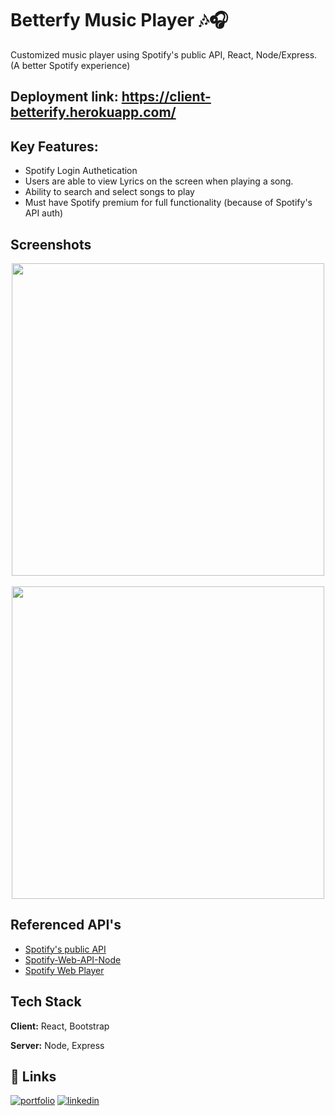 
# Betterfy Music Player 🎶🎧

Customized music player using Spotify's public API, React, Node/Express. (A better Spotify experience)

## Deployment link: https://client-betterify.herokuapp.com/
## Key Features:
* Spotify Login Authetication 
* Users are able to view Lyrics on the screen when playing a song.
* Ability to search and select songs to play
* Must have Spotify premium for full functionality (because of Spotify's API auth)
## Screenshots
<p align="center"> 
<img src="https://i.imgur.com/g6Ifb66.png" height="500px"></img>
&nbsp;&nbsp;&nbsp;
<img src="https://i.imgur.com/vlMi7dR.png" height="500px"></img>
</p>

## Referenced API's
* [Spotify's public API](https://developer.spotify.com/documentation/web-api/)
* [Spotify-Web-API-Node](https://github.com/thelinmichael/spotify-web-api-node)
* [Spotify Web Player](https://www.npmjs.com/package/react-spotify-web-playback)

## Tech Stack

**Client:** React, Bootstrap

**Server:** Node, Express


## 🔗 Links

[![portfolio](https://img.shields.io/badge/my_portfolio-000?style=for-the-badge&logo=ko-fi&logoColor=white)](https://marvintv.me/)
[![linkedin](https://img.shields.io/badge/linkedin-0A66C2?style=for-the-badge&logo=linkedin&logoColor=white)](https://www.linkedin.com/in/marvintv/)

